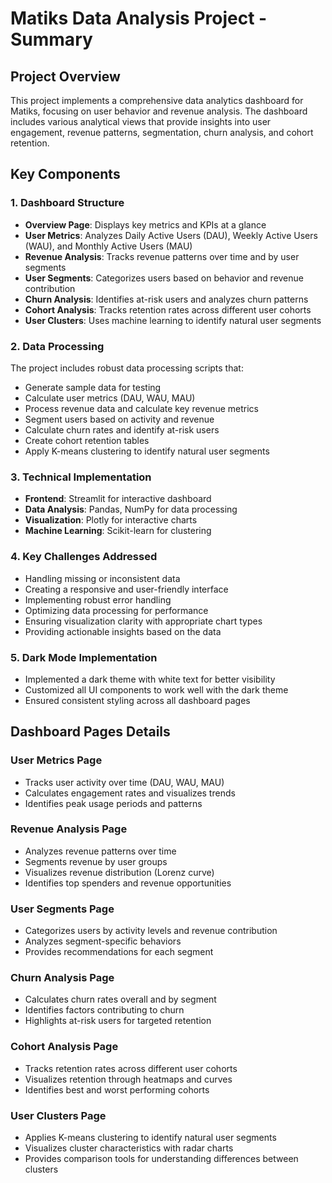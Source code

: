 # Matiks Data Analysis Project - Summary

## Project Overview
This project implements a comprehensive data analytics dashboard for Matiks, focusing on user behavior and revenue analysis. The dashboard includes various analytical views that provide insights into user engagement, revenue patterns, segmentation, churn analysis, and cohort retention.

## Key Components

### 1. Dashboard Structure
- **Overview Page**: Displays key metrics and KPIs at a glance
- **User Metrics**: Analyzes Daily Active Users (DAU), Weekly Active Users (WAU), and Monthly Active Users (MAU)
- **Revenue Analysis**: Tracks revenue patterns over time and by user segments
- **User Segments**: Categorizes users based on behavior and revenue contribution
- **Churn Analysis**: Identifies at-risk users and analyzes churn patterns
- **Cohort Analysis**: Tracks retention rates across different user cohorts
- **User Clusters**: Uses machine learning to identify natural user segments

### 2. Data Processing
The project includes robust data processing scripts that:
- Generate sample data for testing
- Calculate user metrics (DAU, WAU, MAU)
- Process revenue data and calculate key revenue metrics
- Segment users based on activity and revenue
- Calculate churn rates and identify at-risk users
- Create cohort retention tables
- Apply K-means clustering to identify natural user segments

### 3. Technical Implementation
- **Frontend**: Streamlit for interactive dashboard
- **Data Analysis**: Pandas, NumPy for data processing
- **Visualization**: Plotly for interactive charts
- **Machine Learning**: Scikit-learn for clustering

### 4. Key Challenges Addressed
- Handling missing or inconsistent data
- Creating a responsive and user-friendly interface
- Implementing robust error handling
- Optimizing data processing for performance
- Ensuring visualization clarity with appropriate chart types
- Providing actionable insights based on the data

### 5. Dark Mode Implementation
- Implemented a dark theme with white text for better visibility
- Customized all UI components to work well with the dark theme
- Ensured consistent styling across all dashboard pages

## Dashboard Pages Details

### User Metrics Page
- Tracks user activity over time (DAU, WAU, MAU)
- Calculates engagement rates and visualizes trends
- Identifies peak usage periods and patterns

### Revenue Analysis Page
- Analyzes revenue patterns over time
- Segments revenue by user groups
- Visualizes revenue distribution (Lorenz curve)
- Identifies top spenders and revenue opportunities

### User Segments Page
- Categorizes users by activity levels and revenue contribution
- Analyzes segment-specific behaviors
- Provides recommendations for each segment

### Churn Analysis Page
- Calculates churn rates overall and by segment
- Identifies factors contributing to churn
- Highlights at-risk users for targeted retention

### Cohort Analysis Page
- Tracks retention rates across different user cohorts
- Visualizes retention through heatmaps and curves
- Identifies best and worst performing cohorts

### User Clusters Page
- Applies K-means clustering to identify natural user segments
- Visualizes cluster characteristics with radar charts
- Provides comparison tools for understanding differences between clusters

